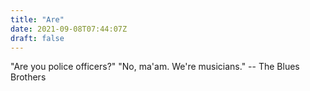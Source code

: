 ```yaml
---
title: "Are"
date: 2021-09-08T07:44:07Z
draft: false
---
```


"Are you police officers?" "No, ma'am. We're musicians." -- The Blues Brothers
